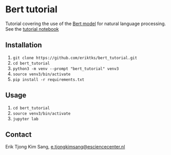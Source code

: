 # Bert tutorial

Tutorial covering the use of the [Bert model](https://en.wikipedia.org/wiki/BERT_(language_model)) for natural language processing. See the [tutorial notebook](https://github.com/eriktks/bert_tutorial/blob/main/bert_tutorial.ipynb)

## Installation

1. `git clone https://github.com/eriktks/bert_tutorial.git`
2. `cd bert_tutorial`
3. `python3 -m venv --prompt "bert_tutorial" venv3`
4. `source venv3/bin/activate`
5. `pip install -r requirements.txt`

## Usage

1. `cd bert_tutorial`
2. `source venv3/bin/activate`
3. `jupyter lab`

## Contact

Erik Tjong Kim Sang, e.tjongkimsang@esciencecenter.nl
